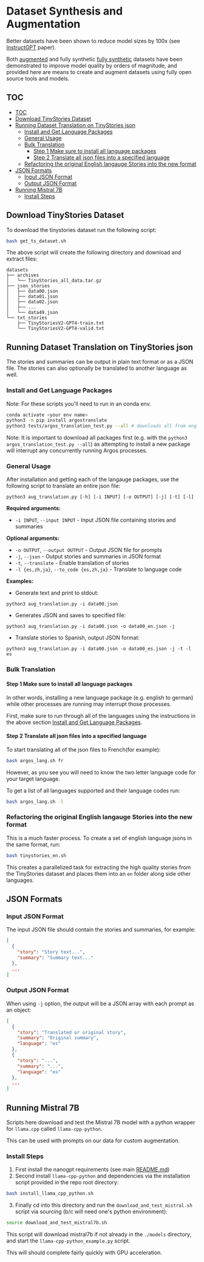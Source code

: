 # Dataset Synthesis and Augmentation

Better datasets have been shown to reduce model sizes by 100x (see
[InstructGPT](https://arxiv.org/abs/2203.02155) paper).

Both [augmented](https://arxiv.org/abs/2309.09530) and fully synthetic [fully
synthetic](https://arxiv.org/abs/2305.07759) datasets have been demonstrated to
improve model quality by orders of magnitude, and provided here are means to
create and augment datasets using fully open source tools and models.

## TOC

* [TOC](#toc)
* [Download TinyStories Dataset](#download-tinystories-dataset)
* [Running Dataset Translation on TinyStories json](#running-dataset-translation-on-tinystories-json)
  * [Install and Get Language Packages](#install-and-get-language-packages)
  * [General Usage](#general-usage)
  * [Bulk Translation](#bulk-translation)
    * [Step 1 Make sure to install all language packages](#step-1-make-sure-to-install-all-language-packages)
    * [Step 2 Translate all json files into a specified language](#step-2-translate-all-json-files-into-a-specified-language)
  * [Refactoring the original English langauge Stories into the new format](#refactoring-the-original-english-langauge-stories-into-the-new-format)
* [JSON Formats](#json-formats)
  * [Input JSON Format](#input-json-format)
  * [Output JSON Format](#output-json-format)
* [Running Mistral 7B](#running-mistral-7b)
  * [Install Steps](#install-steps)

## Download TinyStories Dataset

To download the tinystories dataset run the following script:
```bash
bash get_ts_dataset.sh
```

The above script will create the following directory and download and extract files:
```
datasets
├── archives
│   └── TinyStories_all_data.tar.gz
├── json_stories
│   ├── data00.json
│   ├── data01.json
│   ├── data02.json
│   ├── ...
│   └── data49.json
└── txt_stories
    ├── TinyStoriesV2-GPT4-train.txt
    └── TinyStoriesV2-GPT4-valid.txt
```

## Running Dataset Translation on TinyStories json

The stories and summaries can be output in plain text format or as a JSON file.
The stories can also optionally be translated to another language as well.

### Install and Get Language Packages

Note: For these scripts you'll need to run in an conda env.

```bash
conda activate <your env name>
python3 -m pip install argostranslate
python3 tests/argos_translation_test.py --all # downloads all from english translators
```

Note: It is important to download all packages first (e.g. with the
`python3 argos_translation_test.py --all`) as attempting to install a new
package will interrupt any concurrently running Argos processes.

### General Usage

After installation and getting each of the langauge packages, use the following
script to translate an entire json file:
```
python3 aug_translation.py [-h] [-i INPUT] [-o OUTPUT] [-j] [-t] [-l]
```

**Required arguments:**

- `-i INPUT`, `--input INPUT` - Input JSON file containing stories and summaries

**Optional arguments:**

- `-o OUTPUT`, `--output OUTPUT` - Output JSON file for prompts
- `-j`, `--json` - Output stories and summaries in JSON format
- `-t`, `--translate` - Enable translation of stories
- `-l {es,zh,ja}`, `--to_code {es,zh,ja}` - Translate to language code

**Examples:**

- Generate text and print to stdout:

```
python3 aug_translation.py -i data00.json
```

- Generates JSON and saves to specified file:

```
python3 aug_translation.py -i data00.json -o data00_en.json -j
```

- Translate stories to Spanish, output JSON format:

```
python3 aug_translation.py -i data00.json -o data00_es.json -j -t -l es
```

### Bulk Translation

#### Step 1 Make sure to install all language packages

In other words, installing a new language package (e.g. english to german) while
other processes are running may interrupt those processes.

First, make sure to run through all of the languages using the instructions in
the above section [Install and Get Language Packages](#install-and-get-language-packages).

#### Step 2 Translate all json files into a specified language

To start translating all of the json files to French(for example):
```bash
bash argos_lang.sh fr
```

However, as you see you will need to know the two letter language code for your target language.

To get a list of all languages supported and their language codes run:
```bash
bash argos_lang.sh -l
```
### Refactoring the original English langauge Stories into the new format

This is a much faster process.
To create a set of english language jsons in the same format, run:

```bash
bash tinystories_en.sh
```

This creates a parallelized task for extracting the high quality stories from the
TinyStories dataset and places them into an `en` folder along side other
languages.

## JSON Formats

### Input JSON Format

The input JSON file should contain the stories and summaries, for example:

```json
[
  {
    "story": "Story text...",
    "summary": "Summary text..."
  },
  ...
]
```

### Output JSON Format

When using `-j` option, the output will be a JSON array with each prompt as an object:

```json
[
  {
    "story": "Translated or original story",
    "summary": "Original summary",
    "language": "es"
  },
  {
    "story": "...",
    "summary": "...",
    "language": "es"
  },
  ...
]
```

## Running Mistral 7B

Scripts here download and test the Mistral 7B model with a python wrapper for
`llama.cpp` called `llama-cpp-python`.

This can be used with prompts on our data for custom augmentation.

### Install Steps

1. First install the nanogpt requirements (see main [README.md](../README.md))
2. Second install `llama-cpp-python` and dependencies via the installation
   script provided in the repo root directory:

```bash
bash install_llama_cpp_python.sh
```
3. Finally cd into this directory and run the `download_and_test_mistral.sh`
   script via sourcing (b/c will need one's python environment):

```bash
source download_and_test_mistral7b.sh
```

This script will download mistral7b if not already in the `./models` directory,
and start the `llama-cpp-python_example.py` script.

This will should complete fairly quickly with GPU acceleration.
